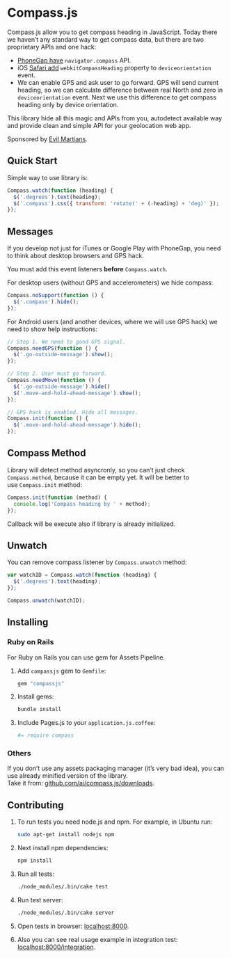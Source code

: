 # Compass.js

Compass.js allow you to get compass heading in JavaScript.
Today there we haven’t any standard way to get compass data,
but there are two proprietary APIs and one hack:
* [PhoneGap have] `navigator.compass` API.
* iOS [Safari add] `webkitCompassHeading` property to `deviceorientation` event.
* We can enable GPS and ask user to go forward. GPS will send current heading,
  so we can calculate difference between real North and zero in
  `deviceorientation` event. Next we use this difference to get compass heading
  only by device orientation.

This library hide all this magic and APIs from you, autodetect available
way and provide clean and simple API for your geolocation web app.

Sponsored by [Evil Martians].

[PhoneGap have]: http://docs.phonegap.com/phonegap_compass_compass.md.html
[Safari add]:    http://developer.apple.com/library/safari/#documentation/SafariDOMAdditions/Reference/DeviceOrientationEventClassRef/DeviceOrientationEvent/DeviceOrientationEvent.html
[Evil Martians]: http://evilmartians.com/

## Quick Start

Simple way to use library is:

```js
Compass.watch(function (heading) {
  $('.degrees').text(heading);
  $('.compass').css({ transform: 'rotate(' + (-heading) + 'deg)' });
});
```

## Messages

If you develop not just for iTunes or Google Play with PhoneGap,
you need to think about desktop browsers and GPS hack.

You must add this event listeners **before** `Compass.watch`.

For desktop users (without GPS and accelerometers) we hide compass:

```js
Compass.noSupport(function () {
  $('.compass').hide();
});
```

For Android users (and another devices, where we will use GPS hack)
we need to show help instructions:

```js
// Step 1. We need to good GPS signal.
Compass.needGPS(function () {
  $('.go-outside-message').show();
});

// Step 2. User must go forward.
Compass.needMove(function () {
  $('.go-outside-message').hide()
  $('.move-and-hold-ahead-message').show();
});

// GPS hack is enabled. Hide all messages.
Compass.init(function () {
  $('.move-and-hold-ahead-message').hide();
});
```

## Compass Method

Library will detect method asyncronly, so you can’t just check
`Compass.method`, because it can be empty yet. It will be better to
use `Compass.init` method:

```js
Compass.init(function (method) {
  console.log('Compass heading by ' + method);
});
```

Callback will be execute also if library is already initialized.

## Unwatch

You can remove compass listener by `Compass.unwatch` method:

```js
var watchID = Compass.watch(function (heading) {
  $('.degrees').text(heading);
});

Compass.unwatch(watchID);
```

## Installing

### Ruby on Rails

For Ruby on Rails you can use gem for Assets Pipeline.

1. Add `compassjs` gem to `Gemfile`:

   ```ruby
   gem "compassjs"
   ```

2. Install gems:

   ```sh
   bundle install
   ```

3. Include Pages.js to your `application.js.coffee`:

   ```coffee
   #= require compass
   ```

### Others

If you don’t use any assets packaging manager (it’s very bad idea), you can use
already minified version of the library.
Take it from: [github.com/ai/compass.js/downloads].

[github.com/ai/compass.js/downloads]: https://github.com/ai/compass.js/downloads

## Contributing

1. To run tests you need node.js and npm. For example, in Ubuntu run:

   ```sh
   sudo apt-get install nodejs npm
   ```

2. Next install npm dependencies:

   ```sh
   npm install
   ```

3. Run all tests:

   ```sh
   ./node_modules/.bin/cake test
   ```

4. Run test server:

   ```sh
   ./node_modules/.bin/cake server
   ```

5. Open tests in browser: [localhost:8000].
6. Also you can see real usage example in integration test:
   [localhost:8000/integration].

[localhost:8000]: http://localhost:8000
[localhost:8000/integration]: http://localhost:8000/integration
